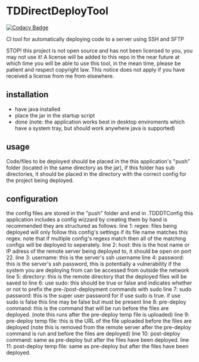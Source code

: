 # TDDirectDeployTool

[![Codacy Badge](https://api.codacy.com/project/badge/Grade/2f215251539c4cc8bc18823a49845f3b)](https://app.codacy.com/manual/toby_mcdonald/TDDirectDeployTool?utm_source=github.com&utm_medium=referral&utm_content=tfinnm/TDDirectDeployTool&utm_campaign=Badge_Grade_Settings)

CI tool for automatically deploying code to a server using SSH and SFTP

STOP! this project is not open source and has not been licensed to you, you may not use it! A license will be added to this repo in the near future at which time you will be able to use this tool, in the mean time, please be patient and respect copyright law.
This notice does not apply if you have received a license from me from elsewhere.

## installation
- have java installed
- place the jar in the startup script
- done
(note: the application works best in desktop enviroments which have a system tray, but should work anywhere java is supported)

## usage
Code/files to be deployed should be placed in the this application's "push" folder (located in the same directory as the jar), if this folder has sub directories, it should be placed in the directory with the correct config for the project being deployed.

## configuration
the config files are stored in the "push" folder and end in .TDDDTConfig
this application includes a config wizzard by creating them by hand is recommended
they are structured as follows:
line 1: regex: files being deployed will only follow this config's settings if its file name matches this regex. note that if multiple config's regexs match then all of the matching configs will be deployed to seperately.
line 2: host: this is the host name or IP adress of the remote server being deployed to, it should be open on port 22.
line 3: username: this is the server's ssh username
line 4: password: this is the server's ssh password, this is potentially a vulnerability if the system you are deploying from can be accessed from outside the network
line 5: directory: this is the remote directory that the deployed files will be saved to
line 6: use sudo: this should be true or false and indicates whether or not to prefix the pre-/post-deployment commands with sudo
line 7: sudo password: this is the super user password for if use sudo is true. if use sudo is false this line may be false but must be present
line 8: pre-deploy command: this is the command that will be run before the files are deployed. (note this runs after the pre-deploy temp file is uploaded)
line 9: pre-deploy temp file: this is the URL of the file uploaded before the files are deployed (note this is removed from the remote server after the pre-deploy command is run and before the files are deployed)
line 10: post-deploy command: same as pre-deploy but after the files have been deployed.
line 11: post-deploy temp file: same as pre-deploy but after the files have been deployed.
